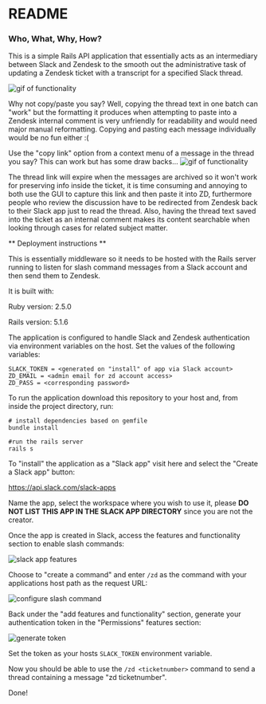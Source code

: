 # README

### Who, What, Why, How?

This is a simple Rails API application that essentially acts as an intermediary between Slack and Zendesk to the smooth out the administrative task of updating a Zendesk ticket with a transcript for a specified Slack thread.

![gif of functionality](https://dha4w82d62smt.cloudfront.net/items/2F3P1r1K3O3d3u0V2O08/Screen%20Recording%202018-04-29%20at%2006.12%20PM.gif?X-CloudApp-Visitor-Id=2889026&v=21ab20d0)

Why not copy/paste you say? Well, copying the thread text in one batch can "work" but the formatting it produces when attempting to paste into a Zendesk internal comment is very unfriendly for readability and would need major manual reformatting.  Copying and pasting each message individually would be no fun either :(

Use the "copy link" option from a context menu of a message in the thread you say? This can work but has some draw backs... 
![gif of functionality](https://dha4w82d62smt.cloudfront.net/items/2B0Z3C2o261o0l1P2m1f/Image%202018-05-27%20at%206.20.05%20PM.png?X-CloudApp-Visitor-Id=2889026&v=6190bbfe)

The thread link will expire when the messages are archived so it won't work for preserving info inside the ticket, it is time consuming and annoying to both use the GUI to capture this link and then paste it into ZD, furthermore people who review the discussion have to be redirected from Zendesk back to their Slack app just to read the thread.  Also, having the thread text saved into the ticket as an internal comment makes its content searchable when looking through cases for related subject matter.

** Deployment instructions **

This is essentially middleware so it needs to be hosted with the Rails server running to listen for slash command messages from a Slack account and then send them to Zendesk.

It is built with:

Ruby version: 2.5.0

Rails version: 5.1.6

The application is configured to handle Slack and Zendesk authentication via environment variables on the host.  Set the values of the following variables:

```
SLACK_TOKEN = <generated on "install" of app via Slack account>
ZD_EMAIL = <admin email for zd account access>
ZD_PASS = <corresponding password>
```

To run the application download this repository to your host and, from inside the project directory, run:

```
# install dependencies based on gemfile
bundle install

#run the rails server
rails s
```

To "install" the application as a "Slack app" visit here and select the "Create a Slack app" button:

https://api.slack.com/slack-apps

Name the app, select the workspace where you wish to use it, please **DO NOT LIST THIS APP IN THE SLACK APP DIRECTORY** since you are not the creator.

Once the app is created in Slack, access the features and functionality section to enable slash commands:

![slack app features](https://dha4w82d62smt.cloudfront.net/items/172h371u3N293u2h1F0F/Image%202018-07-08%20at%206.11.31%20PM.png?X-CloudApp-Visitor-Id=2889026&v=dc9817ec)

Choose to "create a command" and enter `/zd` as the command with your applications host path as the request URL:

![configure slash command](https://dha4w82d62smt.cloudfront.net/items/143I3C2r2P0c2Q3N0u0R/%5Be5152b62f4329990e6544c8f211a3ab7%5D_Image+2018-07-08+at+9.44.35+PM.png?X-CloudApp-Visitor-Id=2889026&v=d49f89e5)

Back under the "add features and functionality" section, generate your authentication token in the "Permissions" features section:

![generate token](https://dha4w82d62smt.cloudfront.net/items/2z3W2N0m1g3d3u3v1s3M/%5B436e0dc01aed5280f051237bf0474f3b%5D_Image+2018-07-08+at+11.05.38+PM.png?X-CloudApp-Visitor-Id=2889026&v=e460e0b4)

Set the token as your hosts `SLACK_TOKEN` environment variable.

Now you should be able to use the `/zd <ticketnumber>` command to send a thread containing a message "zd ticketnumber".

Done!
